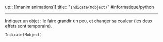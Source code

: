 up:: [[manim animations]] 
title:: "`Indicate(Mobject)`"
#informatique/python 

---

Indiquer un objet : le faire grandir un peu, et changer sa couleur (les deux effets sont temporaire).

```python
Indicate(Mobject)
```